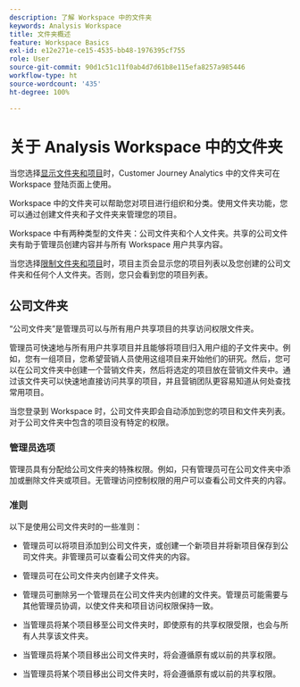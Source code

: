 ```yaml
---
description: 了解 Workspace 中的文件夹
keywords: Analysis Workspace
title: 文件夹概述
feature: Workspace Basics
exl-id: e12e271e-ce15-4535-bb48-1976395cf755
role: User
source-git-commit: 90d1c51c11f0ab4d7d61b8e115efa8257a985446
workflow-type: ht
source-wordcount: '435'
ht-degree: 100%

---
```


# 关于 Analysis Workspace 中的文件夹

当您选择[显示文件夹和项目](../freeform-overview.md#show-selector)时，Customer Journey Analytics 中的文件夹可在 Workspace 登陆页面上使用。

Workspace 中的文件夹可以帮助您对项目进行组织和分类。使用文件夹功能，您可以通过创建文件夹和子文件夹来管理您的项目。

Workspace 中有两种类型的文件夹：公司文件夹和个人文件夹。共享的公司文件夹有助于管理员创建内容并与所有 Workspace 用户共享内容。

当您选择[限制文件夹和项目](../freeform-overview.md#show-selector)时，项目主页会显示您的项目列表以及您创建的公司文件夹和任何个人文件夹。否则，您只会看到您的项目列表。


## 公司文件夹

“公司文件夹”是管理员可以与所有用户共享项目的共享访问权限文件夹。

管理员可快速地与所有用户共享项目并且能够将项目归入用户组的子文件夹中。例如，您有一组项目，您希望营销人员使用这组项目来开始他们的研究。然后，您可以在公司文件夹中创建一个营销文件夹，然后将选定的项目放在营销文件夹中。通过该文件夹可以快速地直接访问共享的项目，并且营销团队更容易知道从何处查找常用项目。

当您登录到 Workspace 时，公司文件夹即会自动添加到您的项目和文件夹列表。对于公司文件夹中包含的项目没有特定的权限。

### 管理员选项

管理员具有分配给公司文件夹的特殊权限。例如，只有管理员可在公司文件夹中添加或删除文件夹或项目。无管理访问控制权限的用户可以查看公司文件夹的内容。

<!--
![The Projects page showing the admin options.](/help/analysis-workspace/build-workspace-project/assets/admin-options.png)

Non-Admins have limited options.

![The Projects page showing the non-admin options for folders.](/help/analysis-workspace/build-workspace-project/assets/non-admin-folder-options.png)

-->

### 准则

以下是使用公司文件夹时的一些准则：

- 管理员可以将项目添加到公司文件夹，或创建一个新项目并将新项目保存到公司文件夹。非管理员可以查看公司文件夹的内容。

- 管理员可在公司文件夹内创建子文件夹。

- 管理员可删除另一个管理员在公司文件夹内创建的文件夹。管理员可能需要与其他管理员协调，以使文件夹和项目访问权限保持一致。

- 当管理员将某个项目移至公司文件夹时，即使原有的共享权限受限，也会与所有人共享该文件夹。
- 当管理员将某个项目移出公司文件夹时，将会遵循原有或以前的共享权限。

- 当管理员将某个项目移出公司文件夹时，将会遵循原有或以前的共享权限。
